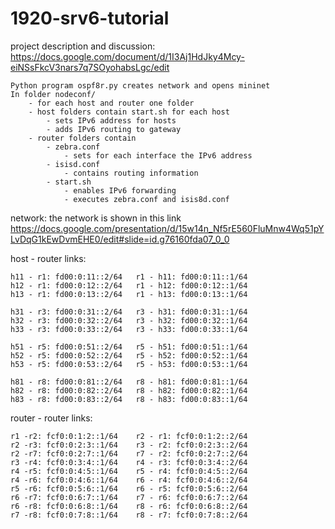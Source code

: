 # 1920-srv6-tutorial

project description and discussion: 
https://docs.google.com/document/d/1I3Aj1HdJky4Mcy-eiNSsFkcV3nars7q7SOyohabsLgc/edit

```
Python program ospf8r.py creates network and opens mininet
In folder nodeconf/ 
	- for each host and router one folder
	- host folders contain start.sh for each host
		- sets IPv6 address for hosts
		- adds IPv6 routing to gateway
	- router folders contain 
		- zebra.conf
			- sets for each interface the IPv6 address
		- isisd.conf
			- contains routing information
		- start.sh
			- enables IPv6 forwarding
			- executes zebra.conf and isis8d.conf
```

network:
the network is shown in this link
https://docs.google.com/presentation/d/15w14n_Nf5rE560FluMnw4Wq51pYLvDqG1kEwDvmEHE0/edit#slide=id.g76160fda07_0_0

host - router links:

	h11 - r1: fd00:0:11::2/64	r1 - h11: fd00:0:11::1/64
	h12 - r1: fd00:0:12::2/64	r1 - h12: fd00:0:12::1/64
	h13 - r1: fd00:0:13::2/64	r1 - h13: fd00:0:13::1/64

	h31 - r3: fd00:0:31::2/64	r3 - h31: fd00:0:31::1/64
	h32 - r3: fd00:0:32::2/64	r3 - h32: fd00:0:32::1/64
	h33 - r3: fd00:0:33::2/64	r3 - h33: fd00:0:33::1/64

	h51 - r5: fd00:0:51::2/64	r5 - h51: fd00:0:51::1/64
	h52 - r5: fd00:0:52::2/64	r5 - h52: fd00:0:52::1/64
	h53 - r5: fd00:0:53::2/64	r5 - h53: fd00:0:53::1/64

	h81 - r8: fd00:0:81::2/64	r8 - h81: fd00:0:81::1/64
	h82 - r8: fd00:0:82::2/64	r8 - h82: fd00:0:82::1/64
	h83 - r8: fd00:0:83::2/64	r8 - h83: fd00:0:83::1/64

router - router links:
	
	r1 -r2: fcf0:0:1:2::1/64	r2 - r1: fcf0:0:1:2::2/64
	r2 -r3: fcf0:0:2:3::1/64	r3 - r2: fcf0:0:2:3::2/64
	r2 -r7: fcf0:0:2:7::1/64	r7 - r2: fcf0:0:2:7::2/64
	r3 -r4: fcf0:0:3:4::1/64	r4 - r3: fcf0:0:3:4::2/64
	r4 -r5: fcf0:0:4:5::1/64	r5 - r4: fcf0:0:4:5::2/64
	r4 -r6: fcf0:0:4:6::1/64	r6 - r4: fcf0:0:4:6::2/64
	r5 -r6: fcf0:0:5:6::1/64	r6 - r5: fcf0:0:5:6::2/64
	r6 -r7: fcf0:0:6:7::1/64	r7 - r6: fcf0:0:6:7::2/64
	r6 -r8: fcf0:0:6:8::1/64	r8 - r6: fcf0:0:6:8::2/64
	r7 -r8: fcf0:0:7:8::1/64	r8 - r7: fcf0:0:7:8::2/64